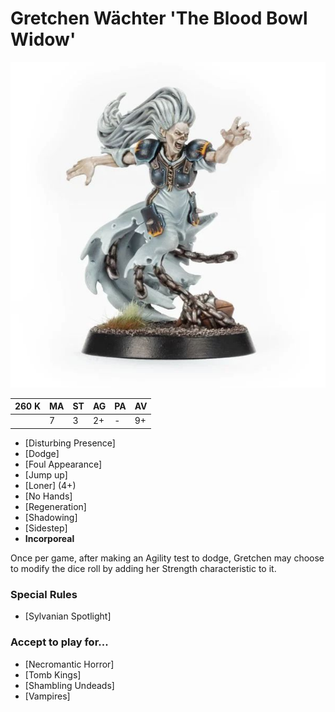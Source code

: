 # Gretchen Wächter 'The Blood Bowl Widow'

![](../media/starplayers/BBS2GretchenWachterLead.jpg)

| 260 K  | MA | ST | AG | PA | AV |
| --- | --- | --- | --- | --- | --- |
| | 7 | 3 | 2+ | - | 9+ |

* [Disturbing Presence]
* [Dodge]
* [Foul Appearance]
* [Jump up]
* [Loner] (4+)
* [No Hands]
* [Regeneration]
* [Shadowing]
* [Sidestep]
* **Incorporeal**

Once per game, after making an Agility test to dodge, Gretchen may choose to modify the dice roll by adding her Strength characteristic to it.

### Special Rules
* [Sylvanian Spotlight]

### Accept to play for...
* [Necromantic Horror]
* [Tomb Kings]
* [Shambling Undeads]
* [Vampires]
